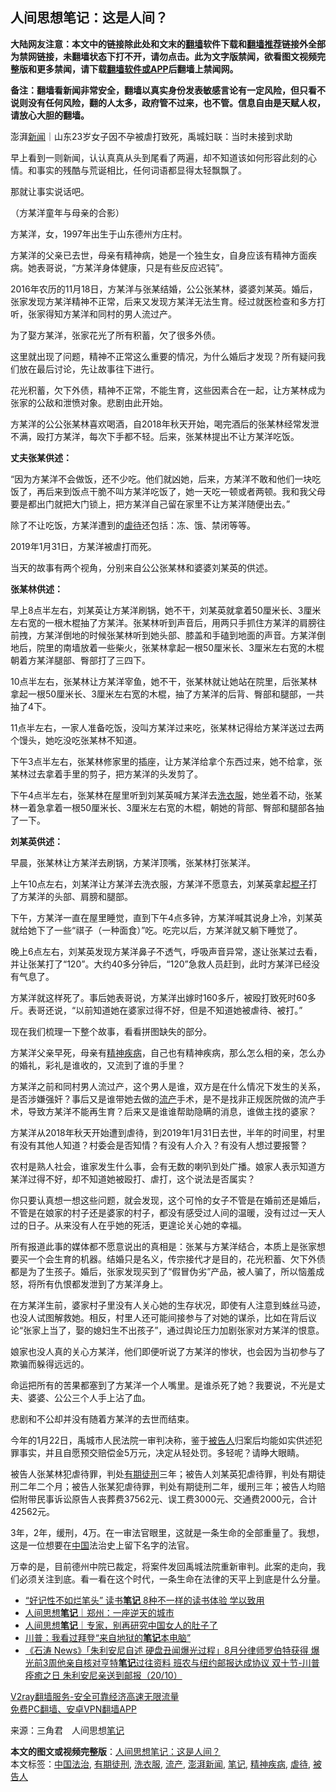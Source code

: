  <h2>人间思想笔记：这是人间？</h2> <p class="notice"><b>大陆网友注意：本文中的链接除此处和文末的<a href="https://github.com/bannedbook/fanqiang" >翻墙</a>软件下载和<a href="https://github.com/killgcd/justmysocks/blob/master/README.md">翻墙推荐</a>链接外全部为禁网链接，未翻墙状态下打不开，请勿点击。此为文字版禁闻，欲看图文视频完整版和更多禁闻，请下载<a href="https://github.com/bannedbook/fanqiang">翻墙软件或APP</a>后翻墙上禁闻网。</p><p>备注：翻墙看新闻非常安全，翻墙以真实身份发表敏感言论有一定风险，但只看不说则没有任何风险，翻的人太多，政府管不过来，也不管。信息自由是天赋人权，请放心大胆的翻墙。</b></p>  <div class="entry"> <p>澎湃<span class='wp_keywordlink_affiliate'><a href="https://www.bannedbook.org/" title="新闻">新闻</a></span>｜山东23岁女子因不孕被虐打致死，禹城妇联：当时未接到求助</p> <p>早上看到一则新闻，认认真真从头到尾看了两遍，却不知道该如何形容此刻的心情。和事实的残酷与荒诞相比，任何词语都显得太轻飘飘了。</p> <p>那就让事实说话吧。</p> <p></p> <p>（方某洋童年与母亲的合影）</p> <p>方某洋，女，1997年出生于山东德州方庄村。</p> <p>方某洋的父亲已去世，母亲有精神病，她是一个独生女，自身应该有精神方面疾病。她表哥说，“方某洋身体健康，只是有些反应迟钝”。</p> <p>2016年农历的11月18日，方某洋与张某结婚，公公张某林，婆婆刘某英。婚后，张家发现方某洋精神不正常，后来又发现方某洋无法生育。经过就医检查和多方打听，张家得知方某洋和同村的男人流过产。</p> <p>为了娶方某洋，张家花光了所有积蓄，欠了很多外债。</p> <p>这里就出现了问题，精神不正常这么重要的情况，为什么婚后才发现？所有疑问我们放在最后讨论，先让故事往下进行。</p> <p>花光积蓄，欠下外债，精神不正常，不能生育，这些因素合在一起，让方某林成为张家的公敌和泄愤对象。悲剧由此开始。</p>  <p>方某洋的公公张某林喜欢喝酒，自2018年秋天开始，喝完酒后的张某林经常发泄不满，殴打方某洋，每次下手都不轻。后来，张某林提出不让方某洋吃饭。</p> <p><strong>丈夫张某供述：</strong></p> <p>“因为方某洋不会做饭，还不少吃。他们就凶她，后来，方某洋不敢和他们一块吃饭了，再后来到饭点干脆不叫方某洋吃饭了，她一天吃一顿或者两顿。我和我父母要是都出门就把大门锁上，把方某洋自己留在家里不让方某洋随便出去。”</p> <p>除了不让吃饭，方某洋遭到的<a href="https://www.bannedbook.org/bnews/tag/%E8%99%90%E5%BE%85/" class="st_tag internal_tag" rel="tag" title="标签 虐待 下的日志">虐待</a>还包括：冻、饿、禁闭等等。</p> <p>2019年1月31日，方某洋被虐打而死。</p> <p>当天的故事有两个视角，分别来自公公张某林和婆婆刘某英的供述。</p> <p><strong>张某林供述：</strong></p> <p>早上8点半左右，刘某英让方某洋刷锅，她不干，刘某英就拿着50厘米长、3厘米左右宽的一根木棍抽了方某洋。张某林听到声音后，用两只手抓住方某洋的肩膀往前拽，方某洋倒地的时候张某林听到她头部、膝盖和手磕到地面的声音。方某洋倒地后，院里的南墙放着一些柴火，张某林拿起一根50厘米长、3厘米左右宽的木棍朝着方某洋腿部、臀部打了三四下。</p> <p>10点半左右，张某林让方某洋宰鱼，她不干，张某林就让她站在院里，后张某林拿起一根50厘米长、3厘米左右宽的木棍，抽了方某洋的后背、臀部和腿部，一共抽了4下。</p> <p>11点半左右，一家人准备吃饭，没叫方某洋过来吃，张某林记得给方某洋送过去两个馒头，她吃没吃张某林不知道。</p> <p>下午3点半左右，张某林修家里的插座，让方某洋给拿个东西过来，她不给拿，张某林过去拿着手里的剪子，把方某洋的头发剪了。</p>  <p>下午4点半左右，张某林在屋里听到刘某英喊方某洋去<a href="https://www.bannedbook.org/bnews/tag/%E6%B4%97%E8%A1%A3%E6%9C%8D/" class="st_tag internal_tag" rel="tag" title="标签 洗衣服 下的日志">洗衣服</a>，她坐着不动，张某林一着急拿着一根50厘米长、3厘米左右宽的木棍，朝她的背部、臀部和腿部各抽了一下。</p> <p><strong>刘某英供述：</strong></p> <p>早晨，张某林让方某洋去刷锅，方某洋顶嘴，张某林打张某洋。</p> <p>上午10点左右，刘某洋让方某洋去洗衣服，方某洋不愿意去，刘某英拿起<span class='wp_keywordlink'><a href="https://www.bannedbook.org/forum11/topic309.html" title="禁片：“科学”的棍子" target="_blank">棍子</a></span>打了方某洋的头部、肩膀和腿部。</p> <p>下午，方某洋一直在屋里睡觉，直到下午4点多钟，方某洋喊其说身上冷，刘某英就给她下了一些“祺子（一种面食）”吃。吃完以后，方某洋就又躺下睡觉了。</p> <p>晚上6点左右，刘某英发现方某洋鼻子不透气，呼吸声音异常，遂让张某过去看，并让张某打了“120”。大约40多分钟后，“120”急救人员赶到，此时方某洋已经没有气息了。</p> <p>方某洋就这样死了。事后她表哥说，方某洋出嫁时160多斤，被殴打致死时60多斤。表哥还说，“以前知道她在婆家过得不好，但是不知道她被虐待、被打。”</p> <p>现在我们梳理一下整个故事，看看拼图缺失的部分。</p> <p>方某洋父亲早死，母亲有<a href="https://www.bannedbook.org/bnews/tag/%E7%B2%BE%E7%A5%9E%E7%96%BE%E7%97%85/" class="st_tag internal_tag" rel="tag" title="标签 精神疾病 下的日志">精神疾病</a>，自己也有精神疾病，那么怎么相的亲，怎么办的婚礼，彩礼是谁收的，又流到了谁的手里？</p> <p>方某洋之前和同村男人流过产，这个男人是谁，双方是在什么情况下发生的关系，是否涉嫌强奸？事后又是谁带她去做的<a href="https://www.bannedbook.org/bnews/tag/%E6%B5%81%E4%BA%A7/" class="st_tag internal_tag" rel="tag" title="标签 流产 下的日志">流产</a>手术，是不是找非正规医院做的流产手术，导致方某洋不能再生育？后来又是谁谁帮助隐瞒的消息，谁做主找的婆家？</p> <p>方某洋从2018年秋天开始遭到虐待，到2019年1月31日去世，半年的时间里，村里有没有其他人知道？村委会是否知情？有没有人介入？有没有人想过要报警？</p>  <p>农村是熟人社会，谁家发生什么事，会有无数的喇叭到处广播。娘家人表示知道方某洋过得不好，却不知道她被殴打、虐打，这个说法是否属实？</p> <p>你只要认真想一想这些问题，就会发现，这个可怜的女子不管是在婚前还是婚后，不管是在娘家的村子还是婆家的村子，都没有感受过人间的温暖，没有过过一天人过的日子。从来没有人在乎她的死活，更遑论关心她的幸福。</p> <p>所有报道此事的媒体都不愿意说出的真相是：张某与方某洋结合，本质上是张家想要买一个会生育的机器。结婚只是名义，传宗接代才是目的，花光积蓄、欠下外债都是为了生孩子。婚后，张家发现买到了“假冒伪劣”产品，被人骗了，所以恼羞成怒，将所有仇恨都发泄到了方某洋身上。</p> <p>在方某洋生前，婆家村子里没有人关心她的生存状况，即使有人注意到蛛丝马迹，也没人试图解救她。相反，村里人还可能间接参与了对她的谋杀，比如在背后议论“张家上当了，娶的媳妇生不出孩子”，通过舆论压力加剧张家对方某洋的恨意。</p> <p>娘家也没人真的关心方某洋，他们即便听说了方某洋的惨状，也会因为当初参与了欺骗而躲得远远的。</p> <p>命运把所有的苦果都塞到了方某洋一个人嘴里。是谁杀死了她？我要说，不光是丈夫、婆婆、公公三个人手上沾了血。</p> <p>悲剧和不公却并没有随着方某洋的去世而结束。</p> <p>今年的1月22日，禹城市人民法院一审判决称，鉴于<a href="https://www.bannedbook.org/bnews/tag/%E8%A2%AB%E5%91%8A%E4%BA%BA/" class="st_tag internal_tag" rel="tag" title="标签 被告人 下的日志">被告人</a>归案后均能如实供述犯罪事实，并且自愿预交赔偿金5万元，决定从轻处罚。多轻呢？请睁大眼睛。</p> <p>被告人张某林犯虐待罪，判处<a href="https://www.bannedbook.org/bnews/tag/%E6%9C%89%E6%9C%9F%E5%BE%92%E5%88%91/" class="st_tag internal_tag" rel="tag" title="标签 有期徒刑 下的日志">有期徒刑</a>三年；被告人刘某英犯虐待罪，判处有期徒刑二年二个月；被告人张某犯虐待罪，判处有期徒刑二年，缓刑三年；被告人均赔偿附带民事诉讼原告人丧葬费37562元、误工费3000元、交通费2000元，合计42562元。</p> <p>3年，2年，缓刑，4万。在一审法官眼里，这就是一条生命的全部重量了。我想，这是一位想要在<span class='wp_keywordlink_affiliate'><a href="https://www.bannedbook.org/" title="中国" target="_blank">中国</a></span>法治史上留下名字的法官。</p> <p>万幸的是，目前德州中院已裁定，将案件发回禹城法院重新审判。此案的走向，我们必须关注到底。看一看在这个时代，一条生命在法律的天平上到底是什么分量。</p>  <p></p> <p></p> <ul class='op-related-articles' title='相关阅读'> <li><a href='https://www.bannedbook.org/bnews/lifebaike/20201102/1424374.html' target='_blank'>“好记性不如烂笔头” 读书<b>笔记</b> 8种不一样的读书体验 学以致用</a></li> <li><a href='https://www.bannedbook.org/bnews/baitai/20201030/1422498.html' target='_blank'>人间思想<b>笔记</b>｜郑州：一座逆天的城市</a></li> <li><a href='https://www.bannedbook.org/bnews/baitai/20201026/1420512.html' target='_blank'>人间思想<b>笔记</b>｜专家，别再研究中国女人的肚子了</a></li> <li><a href='https://www.bannedbook.org/bnews/topimagenews/20201021/1417497.html' target='_blank'>川普：我看过拜登“来自地狱的<b>笔记</b>本电脑”</a></li> <li><a href='https://www.bannedbook.org/bnews/bannedvideo/20201021/1417349.html' target='_blank'>《石涛 News》「朱利安尼自述 硬盘丑闻爆光过程」8月分律师罗伯特获得 爆光前3周他亲自核对亨特<b>笔记</b>过往资料 班农与纽约邮报达成协议 双十节-川普痊癒之日 朱利安尼亲送到邮报（20/10）</a></li> </ul> <p class="texttj"> <a href="https://www.bannedbook.org/forum23/topic22702.html" target="_blank">V2ray翻墙服务-安全可靠经济高速无限流量</a><br/> <a href="https://github.com/bannedbook/fanqiang/wiki/%E7%A6%81%E9%97%BB%E7%BD%91%E5%AE%89%E5%8D%93%E7%BF%BB%E5%A2%99%E6%96%B0%E9%97%BBAPP" target="_blank">免费PC翻墙、安卓VPN翻墙APP</a></p><p> 来源：三角君　人间思想<a href="https://www.bannedbook.org/bnews/tag/%e7%ac%94%e8%ae%b0/" class="st_tag internal_tag" rel="tag" title="标签 笔记 下的日志">笔记</a> </p><a name='sharetosocial'></a>       <div><b>本文的图文或视频完整版</b>：<a href='https://www.bannedbook.org/bnews/comments/20201121/1434638.html'>人间思想笔记：这是人间？</a></div>  </div><!--END ENTRY--> <div class="postfooter"> <div>本文标签：<a href="https://www.bannedbook.org/bnews/tag/%e4%b8%ad%e5%9b%bd%e6%b3%95%e6%b2%bb/" rel="tag">中国法治</a>, <a href="https://www.bannedbook.org/bnews/tag/%E6%9C%89%E6%9C%9F%E5%BE%92%E5%88%91/" rel="tag">有期徒刑</a>, <a href="https://www.bannedbook.org/bnews/tag/%E6%B4%97%E8%A1%A3%E6%9C%8D/" rel="tag">洗衣服</a>, <a href="https://www.bannedbook.org/bnews/tag/%E6%B5%81%E4%BA%A7/" rel="tag">流产</a>, <a href="https://www.bannedbook.org/bnews/tag/%E6%BE%8E%E6%B9%83%E6%96%B0%E9%97%BB/" rel="tag">澎湃新闻</a>, <a href="https://www.bannedbook.org/bnews/tag/%e7%ac%94%e8%ae%b0/" rel="tag">笔记</a>, <a href="https://www.bannedbook.org/bnews/tag/%E7%B2%BE%E7%A5%9E%E7%96%BE%E7%97%85/" rel="tag">精神疾病</a>, <a href="https://www.bannedbook.org/bnews/tag/%E8%99%90%E5%BE%85/" rel="tag">虐待</a>, <a href="https://www.bannedbook.org/bnews/tag/%E8%A2%AB%E5%91%8A%E4%BA%BA/" rel="tag">被告人</a></div>  </div><!--END POSTFOOTER--> 